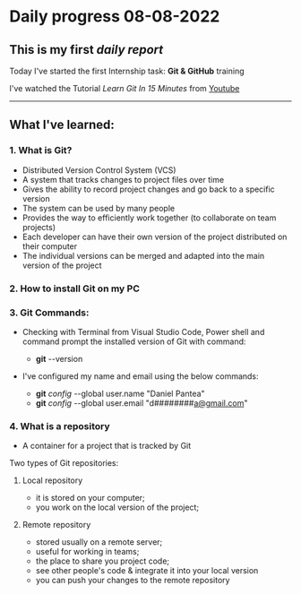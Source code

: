 # Daily progress 08-08-2022

## This is my first *daily report*

Today I've started the first Internship task: **Git & GitHub** training

I've watched the Tutorial *Learn Git In 15 Minutes* from [Youtube](https://www.youtube.com/watch?v=USjZcfj8yxE) 

---

## What I've learned:

### 1. What is Git?

* Distributed Version Control System (VCS)
* A system that tracks changes to project files over time
* Gives the ability to record project changes and go back to a specific version
* The system can be used by many people 
* Provides the way to efficiently work together (to collaborate on team projects)
* Each developer can have their own version of the project distributed on their computer
* The individual versions can be merged and adapted into the main version of the project

### 2. How to install Git on my PC

### 3. Git Commands: 

* Checking with Terminal from Visual Studio Code, Power shell and command prompt the installed version of Git with command: 
    * **git** --version

* I've configured my name and email using the below commands:
    * **git** *config* --global user.name "Daniel Pantea"
    * **git** *config* --global user.email "d########a@gmail.com"

### 4. What is a repository
* A container for a project that is tracked by Git

Two types of Git repositories:

1. Local repository
    * it is stored on your computer;
    * you work on the local version of the project;
		
1. Remote repository
    * stored usually on a remote server; 
    * useful for working in teams; 
    * the place to share you project code;
	* see other people's code & integrate it into your local version
	* you can push your changes to the remote repository
